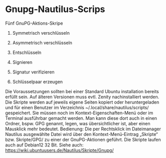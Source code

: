 # Gnupg-Nautilus-Scrips
Fünf GnuPG-Aktions-Skripe 

1. Symmetrisch verschlüsseln

2. Asymmetrisch verschlüsseln

3. Entschlüsseln

4. Signieren

5. Signatur verifizieren

6. Schlüsselpaar erzeugen

Die Voraussetzungen sollten bei einer Standard Ubuntu installation bereits erfüllt sein. Auf älteren Versionen muss evtl. Zenity nachinstalliert werden. Die Skripte werden auf jeweils eigene Seiten kopiert oder heruntergeladen und für einen Benutzer im Verzeichnis ~/.local/share/nautilus/scripts/ gespeichert. Sie müssen noch im Kontext-Eigenschaften-Menü oder im Terminal ausführbar gemacht werden. Man kann diese dort auch in einen Ordner, bspw. GPG genannt, legen, was übersichtlicher ist, aber einen Mausklick mehr bedeutet.
Bedienung: Die per Rechtsklick im Dateimanager Nautilus ausgewählte Datei wird über den Kontext-Menü-Eintrag „Skripte“ bzw. Skripte/GPG/ zu einer der GnuPG-Aktionen geführt.
Die Skripte laufen auch auf Debian12 32 Bit.
Siehe auch: https://wiki.ubuntuusers.de/Nautilus/Skripte/Gnupg/ 
 
